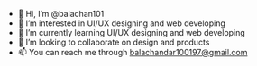 - 👋 Hi, I’m @balachan101
- 👀 I’m interested in UI/UX designing and web developing
- 🌱 I’m currently learning UI/UX designing and web developing
- 💞️ I’m looking to collaborate on design and products 
- 📫 You can reach me through balachandar100197@gmail.com

<!---
balachan101/balachan101 is a ✨ special ✨ repository because its `README.md` (this file) appears on your GitHub profile.
You can click the Preview link to take a look at your changes.
--->
